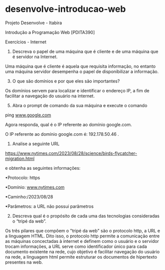 # desenvolve-introducao-web
Projeto Desenvolve - Itabira

Introdução a Programação Web
[PDITA390]

Exercícios - Internet

1. Descreva o papel de uma máquina que é cliente e de uma máquina que é servidor na Internet.

Uma máquina que é cliente é aquela que requisita  informação, no entanto uma máquina servidor desempenha o papel de disponibilizar a informação.

3. O que são domínios e por que eles são importantes?

Os domínios servem para localizar e identificar o endereço IP, a fim de facilitar a navegação do usuário na internet.

5. Abra o prompt de comando da sua máquina e execute o comando

ping www.google.com

Agora responda, qual é o IP referente ao domínio google.com.

O IP referente ao domínio google.com é: 192.178.50.46 .

1. Analise a seguinte URL 

https://www.nytimes.com/2023/08/28/science/birds-flycatcher-migration.html 

e obtenha as seguintes informações:

•Protocolo: https

•Domínio: www.nytimes.com

•Caminho:/2023/08/28

•Parâmetros: a URL não possui parâmetros

2. Descreva qual é o propósito de cada uma das tecnologias consideradas o “tripé da web”.

Os três pilares que compôem o "tripé da web" são o protocolo http, a URL e a linguagem HTML. Dito isso, o protocolo http permite a comunicação entre as máquinas concectadas à internet e definem como o usuário e o servidor trocam informações, a URL serve como identificador único para cada documento existente na rede, cujo objetivo é facilitar navegação do usuário na rede, a linguagem html permite estruturar os documentos de hipertexto presentes na web.


